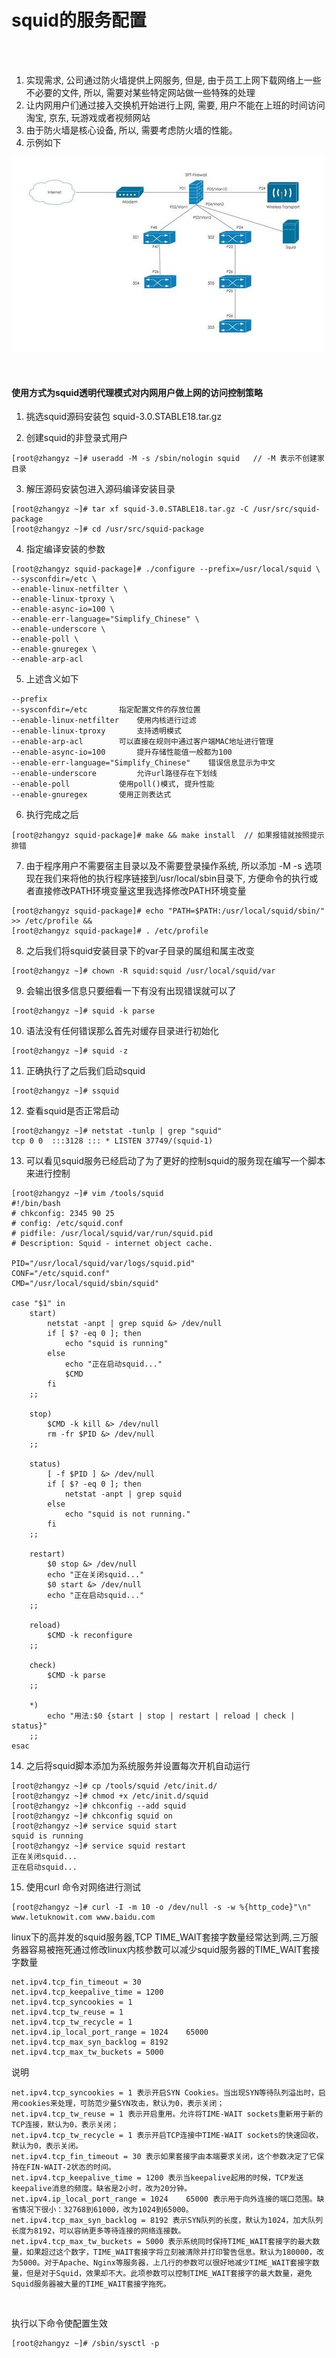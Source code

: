 # squid的服务配置

<br>

<br>


1) 实现需求, 公司通过防火墙提供上网服务, 但是, 由于员工上网下载网络上一些不必要的文件, 所以, 需要对某些特定网站做一些特殊的处理
2) 让内网用户们通过接入交换机开始进行上网, 需要, 用户不能在上班的时间访问淘宝, 京东, 玩游戏或者视频网站
3) 由于防火墙是核心设备, 所以, 需要考虑防火墙的性能。
4) 示例如下

![squid](pic/squid01.jpg)

<br>

#### 使用方式为squid透明代理模式对内网用户做上网的访问控制策略

1) 挑选squid源码安装包 squid-3.0.STABLE18.tar.gz

2) 创建squid的非登录式用户
```shell
[root@zhangyz ~]# useradd -M -s /sbin/nologin squid   // -M 表示不创建家目录
```

3) 解压源码安装包进入源码编译安装目录
```shell
[root@zhangyz ~]# tar xf squid-3.0.STABLE18.tar.gz -C /usr/src/squid-package
[root@zhangyz ~]# cd /usr/src/squid-package
```

4) 指定编译安装的参数
```shell
[root@zhangyz squid-package]# ./configure --prefix=/usr/local/squid \
--sysconfdir=/etc \
--enable-linux-netfilter \
--enable-linux-tproxy \
--enable-async-io=100 \
--enable-err-language="Simplify_Chinese" \
--enable-underscore \
--enable-poll \ 
--enable-gnuregex \
--enable-arp-acl
```

5) 上述含义如下
```shell
--prefix 
--sysconfdir=/etc		指定配置文件的存放位置 
--enable-linux-netfilter	使用内核进行过滤
--enable-linux-tproxy		支持透明模式
--enable-arp-acl		可以直接在规则中通过客户端MAC地址进行管理
--enable-async-io=100		提升存储性能值一般都为100
--enable-err-language="Simplify_Chinese"	错误信息显示为中文
--enable-underscore    		允许url路径存在下划线
--enable-poll 			使用poll()模式, 提升性能
--enable-gnuregex		使用正则表达式
```

6) 执行完成之后
```shell
[root@zhangyz squid-package]# make && make install	// 如果报错就按照提示排错
```

7) 由于程序用户不需要宿主目录以及不需要登录操作系统, 所以添加 -M -s 选项现在我们来将他的执行程序链接到/usr/local/sbin目录下, 方便命令的执行或者直接修改PATH环境变量这里我选择修改PATH环境变量
```shell
[root@zhangyz squid-package]# echo "PATH=$PATH:/usr/local/squid/sbin/" >> /etc/profile &&
[root@zhangyz squid-package]# . /etc/profile
```

8) 之后我们将squid安装目录下的var子目录的属组和属主改变
```shell
[root@zhangyz ~]# chown -R squid:squid /usr/local/squid/var
```

9) 会输出很多信息只要细看一下有没有出现错误就可以了
```shell
[root@zhangyz ~]# squid -k parse  
```

10) 语法没有任何错误那么首先对缓存目录进行初始化
```shell
[root@zhangyz ~]# squid -z
```

11) 正确执行了之后我们启动squid
```shell
[root@zhangyz ~]# ssquid
```

12) 查看squid是否正常启动
```shell
[root@zhangyz ~]# netstat -tunlp | grep "squid"
tcp 0 0  :::3128 ::: * LISTEN 37749/(squid-1)
```

13) 可以看见squid服务已经启动了为了更好的控制squid的服务现在编写一个脚本来进行控制
```shell
[root@zhangyz ~]# vim /tools/squid
#!/bin/bash
# chkconfig: 2345 90 25
# config: /etc/squid.conf
# pidfile: /usr/local/squid/var/run/squid.pid
# Description: Squid - internet object cache.

PID="/usr/local/squid/var/logs/squid.pid"
CONF="/etc/squid.conf"
CMD="/usr/local/squid/sbin/squid"

case "$1" in
    start)
        netstat -anpt | grep squid &> /dev/null
        if [ $? -eq 0 ]; then
            echo "squid is running"
        else
            echo "正在启动squid..."
            $CMD
        fi
    ;;
    
    stop)
        $CMD -k kill &> /dev/null
        rm -fr $PID &> /dev/null
    ;;
    
    status)
        [ -f $PID ] &> /dev/null
        if [ $? -eq 0 ]; then
            netstat -anpt | grep squid
        else
            echo "squid is not running."
        fi
    ;;
    
    restart)
        $0 stop &> /dev/null
        echo "正在关闭squid..."
        $0 start &> /dev/null
        echo "正在启动squid..."
    ;;
    
    reload)
        $CMD -k reconfigure
    ;;
    
    check)
        $CMD -k parse
    ;;

    *)
        echo "用法:$0 {start | stop | restart | reload | check | status}"
    ;;
esac
```

14) 之后将squid脚本添加为系统服务并设置每次开机自动运行
```shell
[root@zhangyz ~]# cp /tools/squid /etc/init.d/
[root@zhangyz ~]# chmod +x /etc/init.d/squid 
[root@zhangyz ~]# chkconfig --add squid
[root@zhangyz ~]# chkconfig squid on
[root@zhangyz ~]# service squid start
squid is running
[root@zhangyz ~]# service squid restart
正在关闭squid...
正在启动squid...
```

15) 使用curl 命令对网络进行测试
```shell
[root@zhangyz ~]# curl -I -m 10 -o /dev/null -s -w %{http_code}"\n" www.letuknowit.com www.baidu.com
```

linux下的高并发的squid服务器,TCP TIME_WAIT套接字数量经常达到两,三万服务器容易被拖死通过修改linux内核参数可以减少squid服务器的TIME_WAIT套接字数量

```shell
net.ipv4.tcp_fin_timeout = 30
net.ipv4.tcp_keepalive_time = 1200
net.ipv4.tcp_syncookies = 1
net.ipv4.tcp_tw_reuse = 1
net.ipv4.tcp_tw_recycle = 1
net.ipv4.ip_local_port_range = 1024    65000
net.ipv4.tcp_max_syn_backlog = 8192
net.ipv4.tcp_max_tw_buckets = 5000
```

说明
```shell
net.ipv4.tcp_syncookies = 1 表示开启SYN Cookies。当出现SYN等待队列溢出时，启用cookies来处理，可防范少量SYN攻击，默认为0，表示关闭；
net.ipv4.tcp_tw_reuse = 1 表示开启重用。允许将TIME-WAIT sockets重新用于新的TCP连接，默认为0，表示关闭；
net.ipv4.tcp_tw_recycle = 1 表示开启TCP连接中TIME-WAIT sockets的快速回收，默认为0，表示关闭。
net.ipv4.tcp_fin_timeout = 30 表示如果套接字由本端要求关闭，这个参数决定了它保持在FIN-WAIT-2状态的时间。
net.ipv4.tcp_keepalive_time = 1200 表示当keepalive起用的时候，TCP发送keepalive消息的频度。缺省是2小时，改为20分钟。
net.ipv4.ip_local_port_range = 1024    65000 表示用于向外连接的端口范围。缺省情况下很小：32768到61000，改为1024到65000。
net.ipv4.tcp_max_syn_backlog = 8192 表示SYN队列的长度，默认为1024，加大队列长度为8192，可以容纳更多等待连接的网络连接数。 
net.ipv4.tcp_max_tw_buckets = 5000 表示系统同时保持TIME_WAIT套接字的最大数量，如果超过这个数字，TIME_WAIT套接字将立刻被清除并打印警告信息。默认为180000，改为5000。对于Apache、Nginx等服务器，上几行的参数可以很好地减少TIME_WAIT套接字数量，但是对于Squid，效果却不大。此项参数可以控制TIME_WAIT套接字的最大数量，避免Squid服务器被大量的TIME_WAIT套接字拖死。
```

<br>

执行以下命令使配置生效
```shell
[root@zhangyz ~]# /sbin/sysctl -p
```




